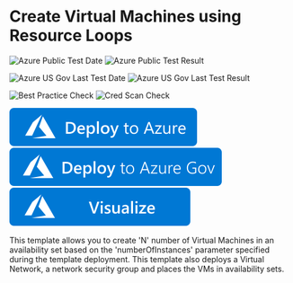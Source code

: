 # Create Virtual Machines using Resource Loops

![Azure Public Test Date](https://azurequickstartsservice.blob.core.windows.net/badges/201-vm-copy-index-loops/PublicLastTestDate.svg)
![Azure Public Test Result](https://azurequickstartsservice.blob.core.windows.net/badges/201-vm-copy-index-loops/PublicDeployment.svg)

![Azure US Gov Last Test Date](https://azurequickstartsservice.blob.core.windows.net/badges/201-vm-copy-index-loops/FairfaxLastTestDate.svg)
![Azure US Gov Last Test Result](https://azurequickstartsservice.blob.core.windows.net/badges/201-vm-copy-index-loops/FairfaxDeployment.svg)

![Best Practice Check](https://azurequickstartsservice.blob.core.windows.net/badges/201-vm-copy-index-loops/BestPracticeResult.svg)
![Cred Scan Check](https://azurequickstartsservice.blob.core.windows.net/badges/201-vm-copy-index-loops/CredScanResult.svg)

[![Deploy To Azure](https://raw.githubusercontent.com/Azure/azure-quickstart-templates/master/1-CONTRIBUTION-GUIDE/images/deploytoazure.svg?sanitize=true)](https://portal.azure.com/#create/Microsoft.Template/uri/https%3A%2F%2Fraw.githubusercontent.com%2FAzure%2Fazure-quickstart-templates%2Fmaster%2F201-vm-copy-index-loops%2Fazuredeploy.json)
[![Deploy To Azure US Gov](https://raw.githubusercontent.com/Azure/azure-quickstart-templates/master/1-CONTRIBUTION-GUIDE/images/deploytoazuregov.svg?sanitize=true)](https://portal.azure.us/#create/Microsoft.Template/uri/https%3A%2F%2Fraw.githubusercontent.com%2FAzure%2Fazure-quickstart-templates%2Fmaster%2F201-vm-copy-index-loops%2Fazuredeploy.json)
[![Visualize](https://raw.githubusercontent.com/Azure/azure-quickstart-templates/master/1-CONTRIBUTION-GUIDE/images/visualizebutton.svg?sanitize=true)](http://armviz.io/#/?load=https%3A%2F%2Fraw.githubusercontent.com%2FAzure%2Fazure-quickstart-templates%2Fmaster%2F201-vm-copy-index-loops%2Fazuredeploy.json)

This template allows you to create 'N' number of Virtual Machines in an availability set based on the 'numberOfInstances' parameter specified during the template deployment. This template also deploys a Virtual Network, a network security group and places the VMs in availability sets.
